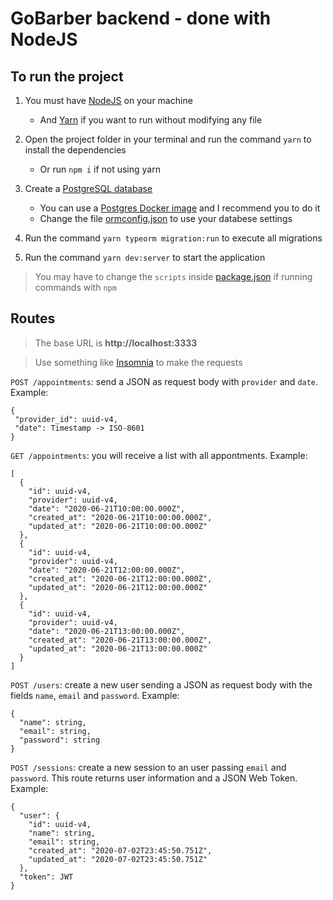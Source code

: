 # GoBarber backend - done with NodeJS

## To run the project

1. You must have [NodeJS](https://nodejs.org/en/download/) on your machine

   - And [Yarn](https://classic.yarnpkg.com/en/docs/install) if you want to run without modifying any file

2. Open the project folder in your terminal and run the command `yarn` to install the dependencies

   - Or run `npm i` if not using yarn

3. Create a [PostgreSQL database](https://www.postgresql.org/)

   - You can use a [Postgres Docker image](https://hub.docker.com/_/postgres) and I recommend you to do it
   - Change the file [ormconfig.json](https://github.com/enzorossetto/GoBarber_backend_with_NodeJS/blob/master/ormconfig.json) to use your databese settings

4. Run the command `yarn typeorm migration:run` to execute all migrations

5. Run the command `yarn dev:server` to start the application

> You may have to change the `scripts` inside [package.json](https://github.com/enzorossetto/GoBarber_backend_with_NodeJS/blob/master/package.json) if running commands with `npm`

## Routes

> The base URL is **http://localhost:3333**

> Use something like [Insomnia](https://insomnia.rest/download/) to make the requests

`POST /appointments`: send a JSON as request body with `provider` and `date`. Example:

    {
     "provider_id": uuid-v4,
     "date": Timestamp -> ISO-8601
    }

`GET /appointments`: you will receive a list with all appontments. Example:

    [
      {
        "id": uuid-v4,
        "provider": uuid-v4,
        "date": "2020-06-21T10:00:00.000Z",
        "created_at": "2020-06-21T10:00:00.000Z",
        "updated_at": "2020-06-21T10:00:00.000Z"
      },
      {
        "id": uuid-v4,
        "provider": uuid-v4,
        "date": "2020-06-21T12:00:00.000Z",
        "created_at": "2020-06-21T12:00:00.000Z",
        "updated_at": "2020-06-21T12:00:00.000Z"
      },
      {
        "id": uuid-v4,
        "provider": uuid-v4,
        "date": "2020-06-21T13:00:00.000Z",
        "created_at": "2020-06-21T13:00:00.000Z",
        "updated_at": "2020-06-21T13:00:00.000Z"
      }
    ]

`POST /users`: create a new user sending a JSON as request body with the fields `name`, `email` and `password`. Example:

    {
      "name": string,
      "email": string,
      "password": string
    }

`POST /sessions`: create a new session to an user passing `email` and `password`. This route returns user information and a JSON Web Token. Example:

    {
      "user": {
        "id": uuid-v4,
        "name": string,
        "email": string,
        "created_at": "2020-07-02T23:45:50.751Z",
        "updated_at": "2020-07-02T23:45:50.751Z"
      },
      "token": JWT
    }
